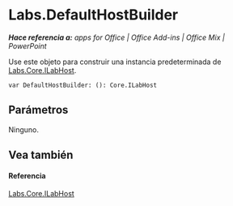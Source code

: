 
# Labs.DefaultHostBuilder

 _**Hace referencia a:** apps for Office | Office Add-ins | Office Mix | PowerPoint_

Use este objeto para construir una instancia predeterminada de [Labs.Core.ILabHost](../../reference/office-mix/labs.core.ilabhost.md).

```
var DefaultHostBuilder: (): Core.ILabHost
```


## Parámetros

Ninguno.


## Vea también


#### Referencia


[Labs.Core.ILabHost](../../reference/office-mix/labs.core.ilabhost.md)
